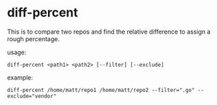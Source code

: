 # diff-percent

This is to compare two repos and find the relative difference to assign a rough percentage.

usage:

`diff-percent <path1> <path2> [--filter] [--exclude]`


example:

`diff-percent /home/matt/repo1 /home/matt/repo2 --filter=".go" --exclude="vendor"`

